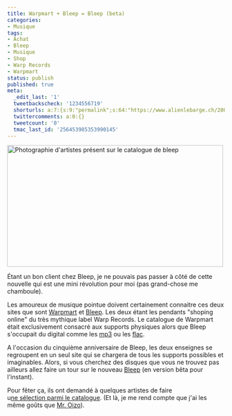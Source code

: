 ```yaml
---
title: Warpmart + Bleep = Bleep (beta)
categories:
- Musique
tags:
- Achat
- Bleep
- Musique
- Shop
- Warp Records
- Warpmart
status: publish
published: true
meta:
  _edit_last: '1'
  tweetbackscheck: '1234556719'
  shorturls: a:7:{s:9:"permalink";s:64:"https://www.alienlebarge.ch/2009/01/31/warpmart-bleep-bleep-beta/";s:7:"tinyurl";s:25:"https://tinyurl.com/bepvxj";s:4:"isgd";s:17:"https://is.gd/ikou";s:5:"bitly";s:18:"https://bit.ly/wtr6";s:5:"snipr";s:22:"https://snipr.com/b9z5u";s:5:"snurl";s:22:"https://snurl.com/b9z5u";s:7:"snipurl";s:24:"https://snipurl.com/b9z5u";}
  twittercomments: a:0:{}
  tweetcount: '0'
  tmac_last_id: '256453985353990145'
---
```

<img class="size-full wp-image-1009 " title="Bllep Artists" src="https://dlgjp9x71cipk.cloudfront.net/2009/01/bleepartists.png" alt="Photographie d'artistes présent sur le catalogue de bleep" width="500" height="281" />

Étant un bon client chez Bleep, je ne pouvais pas passer à côté de cette nouvelle qui est une mini révolution pour moi (pas grand-chose me chamboule).

Les amoureux de musique pointue doivent certainement connaitre ces deux sites que sont <a title="Warpmart" href="https://www.warpmart.com/">Warpmart</a> et <a title="Bleep" href="https://www.bleep.com/">Bleep</a>. Les deux étant les pendants "shoping online" du très mythique label Warp Records. Le catalogue de Warpmart était exclusivement consacré aux supports physiques alors que Bleep s'occupait du digital comme les <a title="lien vers Wikipedia au sujet des fichier mp3" href="https://fr.wikipedia.org/wiki/Mp3">mp3</a> ou les <a title="Lien vers Wikipedia au sujet du format flac" href="https://fr.wikipedia.org/wiki/Flac">flac</a>.

A l'occasion du cinquième anniversaire de Bleep, les deux enseignes se regroupent en un seul site qui se chargera de tous les supports possibles et imaginables. Alors, si vous cherchez des disques que vous ne trouvez pas ailleurs allez faire un tour sur le nouveau <a title="beta Bleep" href="https://beta.bleep.com">Bleep</a> (en version bêta pour l'instant).

Pour fêter ça, ils ont demandé à quelques artistes de faire u<a title="Lien vers la sélection des artistes" href="https://beta.bleep.com/index.php?page=features&amp;task=test">ne sélection parmi le catalogue</a>. (Et là, je me rend compte que j'ai les même goûts que <a title="La sélection de Mr. Oizo" href="https://beta.bleep.com/index.php?page=dynamic&amp;module=mroizo">Mr. Oizo</a>).
